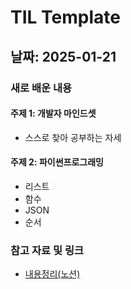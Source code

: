 # TIL Template

## 날짜: 2025-01-21

### 새로 배운 내용
#### 주제 1: 개발자 마인드셋
- 스스로 찾아 공부하는 자세

#### 주제 2: 파이썬프로그래밍
- 리스트
- 함수
- JSON
- 순서

### 참고 자료 및 링크
- [내용정리(노션)](https://www.notion.so/250121-18275a6ebc0a8080943bcf0b08a193b8?pvs=4)
